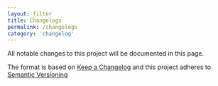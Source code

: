 ```yaml
---
layout: filter
title: Changelogs
permalink: /changelogs
category: 'changelog'
---
```


All notable changes to this project will be documented in this page.

The format is based on [Keep a Changelog](https://keepachangelog.com/en/1.1.0/)
and this project adheres to [Semantic Versioning](https://semver.org/spec/v2.0.0.html)

